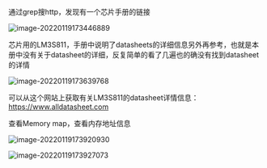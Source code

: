 通过grep搜http，发现有一个芯片手册的链接

![image-20220119173446889](https://tva1.sinaimg.cn/large/008i3skNly1gyj46yznlpj31k90u01aj.jpg)

芯片用的LM3S811，手册中说明了datasheets的详细信息另外再参考，也就是本册中没有关于datasheet的详细，反复简单的看了几遍也的确没有找到datasheet的详情

![image-20220119173639768](https://tva1.sinaimg.cn/large/008i3skNly1gyj48x3tqrj31u60g2tf7.jpg)

可以从这个网站上获取有关LM3S811的datasheet详情信息：https://www.alldatasheet.com

查看Memory map，查看内存地址信息

![image-20220119173920930](https://tva1.sinaimg.cn/large/008i3skNly1gyj4bppj4vj30ta0yawjl.jpg)

![image-20220119173927073](https://tva1.sinaimg.cn/large/008i3skNly1gyj4btzkpij30u00x9dku.jpg)


